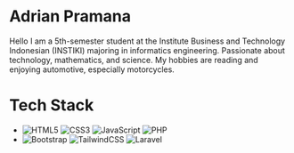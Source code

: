 # Adrian Pramana

Hello I am a 5th-semester student at the Institute Business and Technology Indonesian (INSTIKI) majoring in informatics engineering. Passionate about technology, mathematics, and science. My hobbies are reading and enjoying automotive, especially motorcycles.

# Tech Stack   
- ![HTML5](https://img.shields.io/badge/html5-%23E34F26.svg?style=for-the-badge&logo=html5&logoColor=white)
<a style="text-align: right;"> ![CSS3](https://img.shields.io/badge/css3-%231572B6.svg?style=for-the-badge&logo=css3&logoColor=white) </a>
<a style="text-align: right;">![JavaScript](https://img.shields.io/badge/javascript-%23323330.svg?style=for-the-badge&logo=javascript&logoColor=%23F7DF1E) </a>
<a style="text-align: right;">![PHP](https://img.shields.io/badge/php-%23777BB4.svg?style=for-the-badge&logo=php&logoColor=white) </a>
- ![Bootstrap](https://img.shields.io/badge/bootstrap-%23563D7C.svg?style=for-the-badge&logo=bootstrap&logoColor=white)
<a style="text-align: right;"> ![TailwindCSS](https://img.shields.io/badge/tailwindcss-%2338B2AC.svg?style=for-the-badge&logo=tailwind-css&logoColor=white) </a>
<a style="text-align: right;"> ![Laravel](https://img.shields.io/badge/laravel-%23FF2D20.svg?style=for-the-badge&logo=laravel&logoColor=white) </a>
